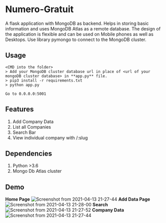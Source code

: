 # Numero-Gratuit

A flask application with MongoDB as backend. Helps in storing basic information and uses MongoDB Atlas as a remote database.
The design of the application is flexible and can be used on Mobile phones as well as Desktops.
Use library pymongo to connect to the MongoDB cluster.

## Usage
```
<CMD into the folder>
> Add your MongoDB cluster database url in place of <url of your mongoDB cluster database> in **app.py** file.
> pip3 install -r requirements.txt
> python app.py

Go to 0.0.0.0:5001
```

## Features
1. Add Company Data
2. List all Companies
3. Search Bar
4. View individual company with /:slug

## Dependencies
1. Python >3.6
2. Mongo Db Atlas cluster

## Demo
**Home Page**
![Screenshot from 2021-04-13 21-27-44](https://user-images.githubusercontent.com/29985870/114583499-479aea00-9c9f-11eb-897f-00f180421e2c.png)
**Add Data Page**
![Screenshot from 2021-04-13 21-28-00](https://user-images.githubusercontent.com/29985870/114583415-305bfc80-9c9f-11eb-8e27-b406aca458ba.png)
**Search**
![Screenshot from 2021-04-13 21-27-52](https://user-images.githubusercontent.com/29985870/114583492-449ff980-9c9f-11eb-8f06-54005cc9c9c1.png)
**Company Data**
![Screenshot from 2021-04-13 21-27-44](https://user-images.githubusercontent.com/29985870/114583499-479aea00-9c9f-11eb-897f-00f180421e2c.png)

